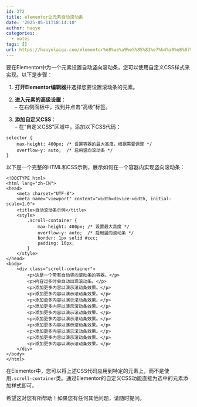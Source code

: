 ```yaml
---
id: 272
title: elementor让元素自动滚动条
date: '2025-05-11T18:14:10'
author: haoye
categories:
  - notes
tags: []
url: https://haoyelaiga.com/elementor%e8%ae%a9%e5%85%83%e7%b4%a0%e8%87%aa%e5%8a%a8%e6%bb%9a%e5%8a%a8%e6%9d%a1/
---
```


要在Elementor中为一个元素设置自动竖向滚动条，您可以使用自定义CSS样式来实现。以下是步骤：

1. **打开Elementor编辑器**并选择您要设置滚动条的元素。

2. **进入元素的高级设置**：\
   – 在右侧面板中，找到并点击“高级”标签。

3. **添加自定义CSS**：\
   – 在“自定义CSS”区域中，添加以下CSS代码：

```
selector {
    max-height: 400px; /* 设置容器的最大高度，根据需要调整 */
    overflow-y: auto;  /* 启用竖向滚动条 */
}
```

以下是一个完整的HTML和CSS示例，展示如何在一个容器内实现竖向滚动条：

```
<!DOCTYPE html>
<html lang="zh-CN">
<head>
    <meta charset="UTF-8">
    <meta name="viewport" content="width=device-width, initial-scale=1.0">
    <title>自动滚动条示例</title>
    <style>
        .scroll-container {
            max-height: 400px; /* 设置最大高度 */
            overflow-y: auto;  /* 启用竖向滚动条 */
            border: 1px solid #ccc;
            padding: 10px;
        }
    </style>
</head>
<body>
    <div class="scroll-container">
        <p>这是一个带有自动竖向滚动条的容器。</p>
        <p>内容过多时会自动出现滚动条。</p>
        <p>添加更多内容以演示滚动条效果。</p>
        <p>添加更多内容以演示滚动条效果。</p>
        <p>添加更多内容以演示滚动条效果。</p>
        <p>添加更多内容以演示滚动条效果。</p>
        <p>添加更多内容以演示滚动条效果。</p>
        <p>添加更多内容以演示滚动条效果。</p>
        <p>添加更多内容以演示滚动条效果。</p>
        <p>添加更多内容以演示滚动条效果。</p>
        <p>添加更多内容以演示滚动条效果。</p>
        <p>添加更多内容以演示滚动条效果。</p>
    </div>
</body>
</html>
```

在Elementor中，您可以将上述CSS代码应用到特定的元素上，而不是使用`.scroll-container`类。通过Elementor的自定义CSS功能直接为选中的元素添加样式即可。

希望这对您有所帮助！如果您有任何其他问题，请随时提问。
